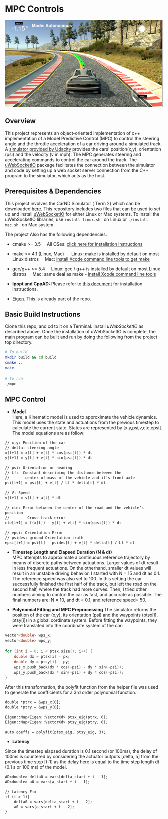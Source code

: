 # MPC Controls


![](./images/img_prj10.png) 
## Overview
This project represents an object-oriented implementation of  c++ implementation of a Model Predictive Control (MPC) to control the steering angle and the throttle acceleration of a car driving around a simulated track. A [simulator provided by Udacity](https://github.com/udacity/self-driving-car-sim/releases) provides the cars' position(x,y), orientation (psi) and the velocity (v in mph). The MPC generates steering and accelerating commands to control the car around the track. The  [uWebSocketIO](https://github.com/uWebSockets/uWebSockets)  package facilitates the connection between the simulator and code by setting up a web socket server connection from the C++ program to the simulator, which acts as the host. 


## Prerequisites & Dependencies

This project involves the CarND Simulator ( Term 2) which can be downloaded [here.](https://github.com/udacity/self-driving-car-sim/releases) This repository includes two files that can be used to set up and install [uWebSocketIO](https://github.com/uWebSockets/uWebSockets) for either Linux or Mac systems.  To install the uWebSocketIO libraries, use `install-linux.sh ` on Linux or `./install-mac.sh ` on Mac system.

The project Also has the following dependencies:

  * cmake >= 3.5
&nbsp;&nbsp;&nbsp;&nbsp;All OSes: [click here for installation instructions](https://cmake.org/install/)<br/>

  * make >= 4.1 (Linux, Mac)
  &nbsp;&nbsp;&nbsp;&nbsp; Linux: make is installed by default on most Linux distros
  &nbsp;&nbsp;&nbsp;&nbsp;Mac: [install Xcode command line tools to get make](https://developer.apple.com/xcode/features/)<br/>
  
  * gcc/g++ >= 5.4
   &nbsp;&nbsp;&nbsp;&nbsp;Linux: gcc / g++ is installed by default on most Linux distros
  &nbsp;&nbsp;&nbsp;&nbsp;Mac: same deal as make - [install Xcode command line tools](https://developer.apple.com/xcode/features/)
  
  * **Ipopt and CppAD:** Please refer to [this document](https://github.com/udacity/CarND-MPC-Project/blob/master/install_Ipopt_CppAD.md) for installation instructions.
* [Eigen](http://eigen.tuxfamily.org/index.php?title=Main_Page). This is already part of the repo.



## Basic Build Instructions

Clone this repo, and cd to it on a Terminal. Install *uWebSocketIO* as described above. Once the installation of uWebSocketIO is complete, the main program can be built and run by doing the following from the project top directory.
```sh
# To build
mkdir build && cd build
cmake ..
make

# To run
./mpc
```
## MPC Control
 
- **Model**  
Here, a Kinematic model is used to approximate the vehicle dynamics.  This model uses the state and actuations from the previous timestep to calculate the current state. States are represented by [x,y,psi,v,cte,epsi]. The model equations are as follow: 

```
// x,y: Position of the car 
// delta: steering angle
x[t+1] = x[t] + v[t] * cos(psi[t]) * dt
y[t+1] = y[t] + v[t] * sin(psi[t]) * dt

// psi: Orientation or heading
// Lf:  Constant describing the distance between the 
//       center of mass of the vehicle and it's front axle
psi[t+1] = psi[t] + v[t] / Lf * delta[t] * dt

// V: Speed 
v[t+1] = v[t] + a[t] * dt

// cte: Error between the center of the road and the vehicle’s position 
//        Cross track error
cte[t+1] = f(x[t]) - y[t] + v[t] * sin(epsi[t]) * dt

// epsi: Orientation Error
// psides: ground Orientation truth
epsi[t+1] = psi[t] - psides[t] + v[t] * delta[t] / Lf * dt
```

- **Timestep Length and Elapsed Duration (N & dt)**    
MPC attempts to approximate a continuous reference trajectory by means of discrete paths between actuations. Larger values of dt result in less frequent actuations. On the otherhand, smaller dt values will result in an unstable driving behavior.  I started with N = 15 and dt as 0.1. The reference speed was also set to 100. In this setting the car successfully finished the first half of the track, but left the road on the second half, where the track had more curves. Then, I tried other numbers aiming to contorl the car as fast, and accurate as possible. The final numbers are: N = 10, and dt = 0.1, and reference speed= 50.


- **Polynomial Fitting and MPC Preprocessing** 
The simulator returns the position of the car (x,y), its orientation (psi) and the waypoints (ptsx[i], ptsy[i]) in a global cordinate system. Before fitting the waypoints, they were translated into the coordinate system of the car:

```c++
vector<double> wps_x;
vector<double> wps_y;

for (int i = 0; i < ptsx.size(); i++) {
	double dx = ptsx[i] - px;
	double dy = ptsy[i] - py;
	wps_x.push_back(dx * cos(-psi) - dy * sin(-psi));
	wps_y.push_back(dx * sin(-psi) + dy * cos(-psi));
}
```
After this transformation, the polyfit function from the helper file was used to generate the coefficients for a 3rd order polynomial function.

```
double *ptrx = &wps_x[0];
double *ptry = &wps_y[0];

Eigen::Map<Eigen::VectorXd> ptsx_eig(ptrx, 6);
Eigen::Map<Eigen::VectorXd> ptsy_eig(ptry, 6);

auto coeffs = polyfit(ptsx_eig, ptsy_eig, 3);
```
- **Latency** 

Since the timestep elapsed duration is 0.1 second (or 100ms),  the delay of 100ms is countered by considering the actuator outputs [delta, a] from the previous time step [t-1] as the delay here is equal to the time step length dt (0.1 s or 100 ms) of the model.

```
AD<double> delta0 = vars[delta_start + t - 1];
AD<double> a0 = vars[a_start + t - 1];

// Latency Fix
if (t > 1){
	delta0 = vars[delta_start + t - 2];
	a0 = vars[a_start + t - 2];
}
```



















